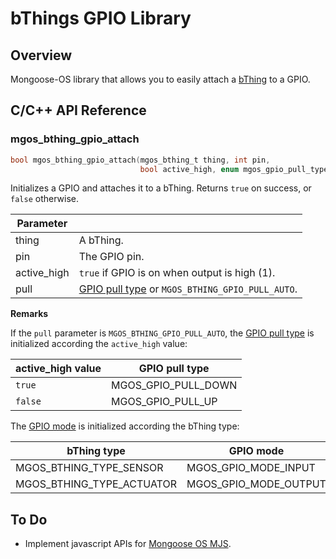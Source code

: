 # bThings GPIO Library
## Overview
Mongoose-OS library that allows you to easily attach a [bThing](https://github.com/diy365-mgos/bthing) to a GPIO.
## C/C++ API Reference
### mgos_bthing_gpio_attach
```c
bool mgos_bthing_gpio_attach(mgos_bthing_t thing, int pin,
                             bool active_high, enum mgos_gpio_pull_type pull);
```
Initializes a GPIO and attaches it to a bThing. Returns `true` on success, or `false` otherwise.

|Parameter||
|--|--|
|thing|A bThing.|
|pin|The GPIO pin.|
|active_high|`true` if GPIO is on when output is high (1).|
|pull|[GPIO pull type](https://mongoose-os.com/docs/mongoose-os/api/core/mgos_gpio.h.md#mgos_gpio_set_pull) or `MGOS_BTHING_GPIO_PULL_AUTO`.|

**Remarks**

If the `pull` parameter is `MGOS_BTHING_GPIO_PULL_AUTO`, the [GPIO pull type](https://mongoose-os.com/docs/mongoose-os/api/core/mgos_gpio.h.md#mgos_gpio_set_pull) is initialized according the `active_high` value:

|active_high value|GPIO pull type|
|--|--|
|`true`|MGOS_GPIO_PULL_DOWN|
|`false`|MGOS_GPIO_PULL_UP|

The [GPIO mode](https://mongoose-os.com/docs/mongoose-os/api/core/mgos_gpio.h.md#mgos_gpio_set_mode) is initialized according the bThing type:

|bThing type|GPIO mode|
|--|--|
|MGOS_BTHING_TYPE_SENSOR|MGOS_GPIO_MODE_INPUT|
|MGOS_BTHING_TYPE_ACTUATOR|MGOS_GPIO_MODE_OUTPUT|
## To Do
- Implement javascript APIs for [Mongoose OS MJS](https://github.com/mongoose-os-libs/mjs).
